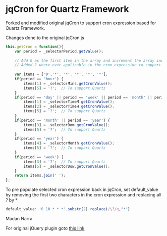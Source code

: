 jqCron for Quartz Framework
============================

Forked and modified original jqCron to support cron expression based for Quartz Framework.

Changes done to the original jqCron.js

```javascript
this.getCron = function(){
	var period = _selectorPeriod.getValue();
	
	// Add 0 as the first item in the array and increment the array index by 1 when setting the value in the below code
	// Added ? where ever applicable in the cron expression to support quartz scheduler
	
	var items = ['0','*', '*', '*', '*', '*'];
	if(period == 'hour') {
		items[1] = _selectorMins.getCronValue();
		items[5] = '?';  // To support Quartz
	}
	if(period == 'day' || period == 'week' || period == 'month' || period == 'year') {
		items[1] = _selectorTimeM.getCronValue();
		items[2] = _selectorTimeH.getCronValue();
		items[5] = '?';  // To support Quartz
	}
	if(period == 'month' || period == 'year') {
		items[3] = _selectorDom.getCronValue();
		items[5] = '?';  // To support Quartz
	}
	if(period == 'year') {
		items[4] = _selectorMonth.getCronValue();
		items[5] = '?';  // To support Quartz
	}
	if(period == 'week') {
		items[3] = '?';  // To support Quartz
		items[5] = _selectorDow.getCronValue();
	}
	return items.join(' ');
};
```

To pre populate selected cron expression back in jqCron, set default_value by removing the first two characters in the cron expression and replacing all ? by *
```javascript
default_value: '0 10 * * *'.substr(2).replace(/\?/g,"*")
```

Madan Narra

For original jQuery plugin goto [this link](https://github.com/arnapou/jqCron)
